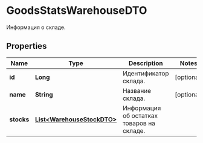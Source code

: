 

# GoodsStatsWarehouseDTO

Информация о складе.

## Properties

| Name | Type | Description | Notes |
|------------ | ------------- | ------------- | -------------|
|**id** | **Long** | Идентификатор склада. |  [optional] |
|**name** | **String** | Название склада. |  [optional] |
|**stocks** | [**List&lt;WarehouseStockDTO&gt;**](WarehouseStockDTO.md) | Информация об остатках товаров на складе. |  |



